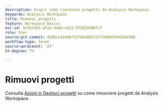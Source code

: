 ```yaml
---
description: Scopri come rimuovere progetti da Analysis Workspace.
keywords: Analysis Workspace
title: Rimuovi progetti
feature: Workspace Basics
exl-id: 9c3523b1-afa2-4a68-a432-972032680fc7
role: User
source-git-commit: 9506cc42e80f25f68a891f21f38d60fb4d364588
workflow-type: tm+mt
source-wordcount: '27'
ht-degree: 7%

---
```


# Rimuovi progetti


Consulta [Azioni in Gestisci progetti](../freeform-overview.md#actions) su come rimuovere progetti da Analysis Workspace.


<!-- Is this article still needed; not in the TOC anymore


## Move a project {#move-project-in-folder}

You can move projects from one folder to another folder that you created.

1. From within a project folder, select the **...** ellipsis next to the project name.

    ![The ellipsis options.](/help/analysis-workspace/build-workspace-project/assets/move1.png)

1. Select **Move to** and then select a folder to move the project to.

    ![The Select Location window.](/help/analysis-workspace/build-workspace-project/assets/move-select-location.png)

1. Click **Move**.

    ![Click Move.](/help/analysis-workspace/build-workspace-project/assets/move-click-move.png)

    A toast confirms that the project was moved.

    ![The move confirmation toast. ](/help/analysis-workspace/build-workspace-project/assets/move-project-moved.png)

## Delete a project from a project folder {#delete-project-in-folder}

When you delete a project from a folder, it gets purged from the system after 180 days. During the 180 days after deletion, users can still access a deleted project via the Web interface if they have a direct URL to the project.

1. From within a project folder, select the **...** ellipsis next to the project name.

    ![The ellipsis options.](/help/analysis-workspace/build-workspace-project/assets/move1.png)

1. Select **Delete**.

1. A confirmation window asks you to confirm the deletion.

-->